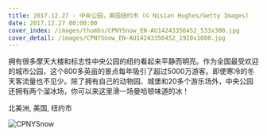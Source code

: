 ```yaml
---
title: 2017.12.27 - 中央公园，美国纽约市 (© Nisian Hughes/Getty Images)
date: 2017.12.27 00:00:00
cover_index: /images/thumbs/CPNYSnow_EN-AU14243356452_533x300.jpg
cover_detail: /images/CPNYSnow_EN-AU14243356452_1920x1080.jpg
---
```


拥有很多摩天大楼和标志性中央公园的纽约看起来平静而明亮。作为全国最受欢迎的城市公园，这个800多英亩的景点每年吸引了超过5000万游客。即使寒冷的冬天客流量也不见少。除了拥有自己的动物园、城堡和20多个游乐场外，中央公园还拥有两个溜冰场，你可以来这里滑一场曼哈顿味道的冰！

北美洲, 美国, 纽约市

![CPNYSnow](/images/CPNYSnow_EN-AU14243356452_1920x1080.jpg)
